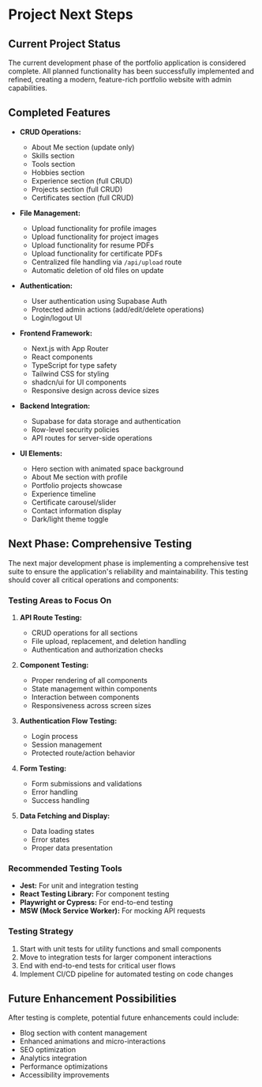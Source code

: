 # Project Next Steps

## Current Project Status
The current development phase of the portfolio application is considered complete. All planned functionality has been successfully implemented and refined, creating a modern, feature-rich portfolio website with admin capabilities.

## Completed Features
- **CRUD Operations:** 
  - About Me section (update only)
  - Skills section
  - Tools section
  - Hobbies section
  - Experience section (full CRUD)
  - Projects section (full CRUD)
  - Certificates section (full CRUD)

- **File Management:**
  - Upload functionality for profile images
  - Upload functionality for project images
  - Upload functionality for resume PDFs
  - Upload functionality for certificate PDFs
  - Centralized file handling via `/api/upload` route
  - Automatic deletion of old files on update

- **Authentication:**
  - User authentication using Supabase Auth
  - Protected admin actions (add/edit/delete operations)
  - Login/logout UI

- **Frontend Framework:**
  - Next.js with App Router
  - React components
  - TypeScript for type safety
  - Tailwind CSS for styling
  - shadcn/ui for UI components
  - Responsive design across device sizes

- **Backend Integration:**
  - Supabase for data storage and authentication
  - Row-level security policies
  - API routes for server-side operations

- **UI Elements:**
  - Hero section with animated space background
  - About Me section with profile
  - Portfolio projects showcase
  - Experience timeline
  - Certificate carousel/slider
  - Contact information display
  - Dark/light theme toggle

## Next Phase: Comprehensive Testing
The next major development phase is implementing a comprehensive test suite to ensure the application's reliability and maintainability. This testing should cover all critical operations and components:

### Testing Areas to Focus On
1. **API Route Testing:**
   - CRUD operations for all sections
   - File upload, replacement, and deletion handling
   - Authentication and authorization checks

2. **Component Testing:**
   - Proper rendering of all components
   - State management within components
   - Interaction between components
   - Responsiveness across screen sizes

3. **Authentication Flow Testing:**
   - Login process
   - Session management
   - Protected route/action behavior

4. **Form Testing:**
   - Form submissions and validations
   - Error handling
   - Success handling

5. **Data Fetching and Display:**
   - Data loading states
   - Error states
   - Proper data presentation

### Recommended Testing Tools
- **Jest:** For unit and integration testing
- **React Testing Library:** For component testing
- **Playwright or Cypress:** For end-to-end testing
- **MSW (Mock Service Worker):** For mocking API requests

### Testing Strategy
1. Start with unit tests for utility functions and small components
2. Move to integration tests for larger component interactions
3. End with end-to-end tests for critical user flows
4. Implement CI/CD pipeline for automated testing on code changes

## Future Enhancement Possibilities
After testing is complete, potential future enhancements could include:
- Blog section with content management
- Enhanced animations and micro-interactions
- SEO optimization
- Analytics integration
- Performance optimizations
- Accessibility improvements

